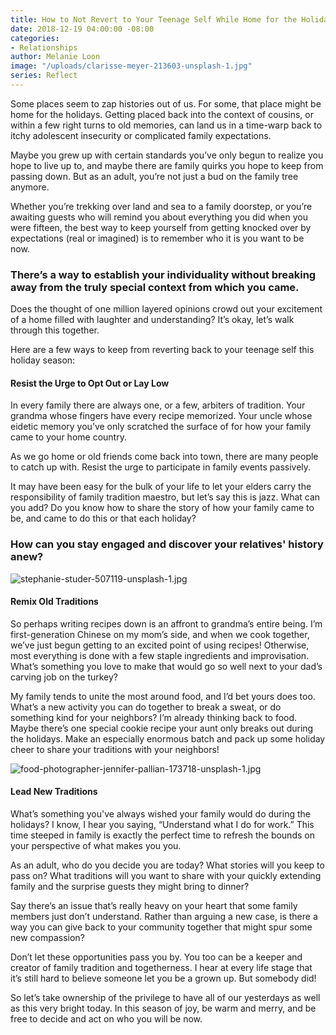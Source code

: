 ```yaml
---
title: How to Not Revert to Your Teenage Self While Home for the Holidays
date: 2018-12-19 04:00:00 -08:00
categories:
- Relationships
author: Melanie Loon
image: "/uploads/clarisse-meyer-213603-unsplash-1.jpg"
series: Reflect
---
```


Some places seem to zap histories out of us. For some, that place might be home for the holidays. Getting placed back into the context of cousins, or within a few right turns to old memories, can land us in a time-warp back to itchy adolescent insecurity or complicated family expectations.

Maybe you grew up with certain standards you’ve only begun to realize you hope to live up to, and maybe there are family quirks you hope to keep from passing down. But as an adult, you’re not just a bud on the family tree anymore.

Whether you’re trekking over land and sea to a family doorstep, or you’re awaiting guests who will remind you about everything you did when you were fifteen, the best way to keep yourself from getting knocked over by expectations (real or imagined) is to remember who it is you want to be now. 

### There’s a way to establish your individuality without breaking away from the truly special context from which you came.

Does the thought of one million layered opinions crowd out your excitement of a home filled with laughter and understanding? It’s okay, let’s walk through this together.

Here are a few ways to keep from reverting back to your teenage self this holiday season:

#### Resist the Urge to Opt Out or Lay Low

In every family there are always one, or a few, arbiters of tradition. Your grandma whose fingers have every recipe memorized. Your uncle whose eidetic memory you’ve only scratched the surface of for how your family came to your home country.

As we go home or old friends come back into town, there are many people to catch up with. Resist the urge to participate in family events passively.

It may have been easy for the bulk of your life to let your elders carry the responsibility of family tradition maestro, but let’s say this is jazz. What can you add? Do you know how to share the story of how your family came to be, and came to do this or that each holiday?

### How can you stay engaged and discover your relatives' history anew?

![stephanie-studer-507119-unsplash-1.jpg](/uploads/stephanie-studer-507119-unsplash-1.jpg)

#### Remix Old Traditions

So perhaps writing recipes down is an affront to grandma’s entire being. I’m first-generation Chinese on my mom’s side, and when we cook together, we’ve just begun getting to an excited point of using recipes! Otherwise, most everything is done with a few staple ingredients and improvisation. What’s something you love to make that would go so well next to your dad’s carving job on the turkey?

My family tends to unite the most around food, and I’d bet yours does too. What’s a new activity you can do together to break a sweat, or do something kind for your neighbors? I’m already thinking back to food. Maybe there’s one special cookie recipe your aunt only breaks out during the holidays. Make an especially enormous batch and pack up some holiday cheer to share your traditions with your neighbors!

![food-photographer-jennifer-pallian-173718-unsplash-1.jpg](/uploads/food-photographer-jennifer-pallian-173718-unsplash-1.jpg)

#### Lead New Traditions

What’s something you've always wished your family would do during the holidays? I know, I hear you saying, “Understand what I do for work.” This time steeped in family is exactly the perfect time to refresh the bounds on your perspective of what makes you you.

As an adult, who do you decide you are today? What stories will you keep to pass on? What traditions will you want to share with your quickly extending family and the surprise guests they might bring to dinner?

Say there’s an issue that’s really heavy on your heart that some family members just don’t understand. Rather than arguing a new case, is there a way you can give back to your community together that might spur some new compassion?

Don’t let these opportunities pass you by. You too can be a keeper and creator of family tradition and togetherness. I hear at every life stage that it’s still hard to believe someone let you be a grown up. But somebody did!

So let’s take ownership of the privilege to have all of our yesterdays as well as this very bright today. In this season of joy, be warm and merry, and be free to decide and act on who you will be now.

